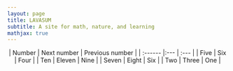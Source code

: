 ```yaml
---
layout: page
title: LAVASUM
subtitle: A site for math, nature, and learning
mathjax: true
---
```

<center> 
| Number | Next number | Previous number |
| :------ |:--- | :--- |
| Five | Six | Four |
| Ten | Eleven | Nine |
| Seven | Eight | Six |
| Two | Three | One |
</center>
